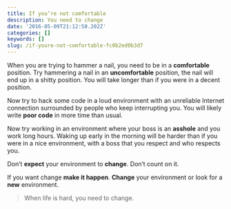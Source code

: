 ```yaml
---
title: If you’re not comfortable
description: You need to change
date: '2016-05-09T21:12:50.202Z'
categories: []
keywords: []
slug: /if-youre-not-comfortable-fc0b2ed0b3d7
---
```


When you are trying to hammer a nail, you need to be in a **comfortable** position. Try hammering a nail in an **uncomfortable** position, the nail will end up in a shitty position. You will take longer than if you were in a decent position.

Now try to hack some code in a loud environment with an unreliable Internet connection surrounded by people who keep interrupting you. You will likely write **poor code** in more time than usual.

Now try working in an environment where your boss is an **asshole** and you work long hours. Waking up early in the morning will be harder than if you were in a nice environment, with a boss that you respect and who respects you.

Don’t **expect** your environment to **change**. Don’t count on it.

If you want change **make it happen**. **Change** your environment or look for a **new** environment.

> When life is hard, you need to change.